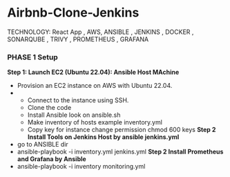 # Airbnb-Clone-Jenkins
TECHNOLOGY: React App , AWS, ANSIBLE , JENKINS , DOCKER , SONARQUBE , TRIVY , PROMETHEUS , GRAFANA 


### **PHASE 1  Setup**

**Step 1: Launch EC2 (Ubuntu 22.04): Ansible Host MAchine**

-  Provision an EC2 instance on AWS with Ubuntu 22.04.
-  -  Connect to the instance using SSH.
   - Clone the code 
   -  Install Ansible  look on ansible.sh
   -  Make inventory of hosts  example inventory.yml
   -  Copy key for instance change permission chmod 600 keys
**Step 2 Install Tools on Jenkins Host by ansible jenkins.yml**
 -  go to ANSIBLE dir
 -   ansible-playbook -i inventory.yml jenkins.yml
 **Step 2 Install Prometheus and Grafana by Ansible**
   - ansible-playbook -i inventory monitoring.yml  

